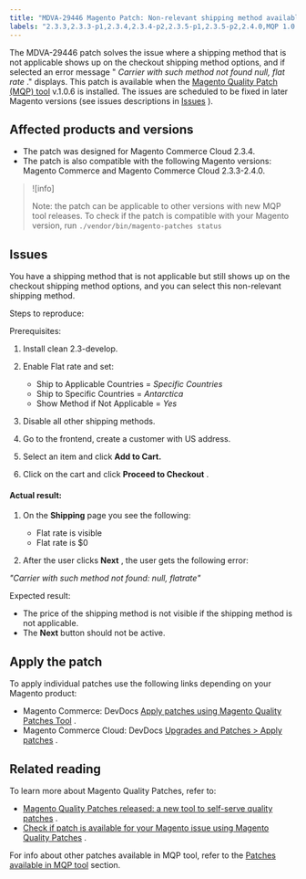 ```yaml
---
title: "MDVA-29446 Magento Patch: Non-relevant shipping method available for checkout"
labels: "2.3.3,2.3.3-p1,2.3.4,2.3.4-p2,2.3.5-p1,2.3.5-p2,2.4.0,MQP 1.0.6,MQP patches,Magento Commerce,Magento Commerce Cloud,checkout,shipping,support tools"
---
```


The MDVA-29446 patch solves the issue where a shipping method that is not applicable shows up on the checkout shipping method options, and if selected an error message " *Carrier with such method not found null, flat rate* ." displays. This patch is available when the [Magento Quality Patch (MQP) tool](https://support.magento.com/hc/en-us/articles/360047139492) v.1.0.6 is installed. The issues are scheduled to be fixed in later Magento versions (see issues descriptions in [Issues](https://support.magento.com/hc/en-us/articles/360050056271#issues) ).

## Affected products and versions

* The patch was designed for Magento Commerce Cloud 2.3.4.
* The patch is also compatible with the following Magento versions: Magento Commerce and Magento Commerce Cloud 2.3.3-2.4.0.

>![info]
>
>Note: the patch can be applicable to other versions with new MQP tool releases. To check if the patch is compatible with your Magento version, run `./vendor/bin/magento-patches
    status` 

<h2 id="issues">Issues</h2>

You have a shipping method that is not applicable but still shows up on the checkout shipping method options, and you can select this non-relevant shipping method.

 <span class="wysiwyg-underline">Steps to reproduce:</span> 

 <span class="wysiwyg-underline">Prerequisites:</span> 

1. Install clean 2.3-develop.
1. Enable Flat rate and set:

    * Ship to Applicable Countries = *Specific Countries* 
    * Ship to Specific Countries = *Antarctica* 
    * Show Method if Not Applicable = *Yes* 
1. Disable all other shipping methods.

1. Go to the frontend, create a customer with US address.
1. Select an item and click **Add to Cart.** 
1. Click on the cart and click **Proceed to Checkout** .

#### <span class="wysiwyg-underline">Actual result:</span> 

1. On the **Shipping** page you see the following:

    * Flat rate is visible
    * Flat rate is $0
1. After the user clicks **Next** , the user gets the following error:

 *"Carrier with such method not found: null, flatrate"* 

 <span class="wysiwyg-underline">Expected result:</span> 

* The price of the shipping method is not visible if the shipping method is not applicable.
* The **Next** button should not be active.

## Apply the patch

To apply individual patches use the following links depending on your Magento product:

* Magento Commerce: DevDocs [Apply patches using Magento Quality Patches Tool](https://devdocs.magento.com/guides/v2.4/comp-mgr/patching/mqp.html) .
* Magento Commerce Cloud: DevDocs [Upgrades and Patches > Apply patches](https://devdocs.magento.com/cloud/project/project-patch.html) .

## Related reading

To learn more about Magento Quality Patches, refer to:

* [Magento Quality Patches released: a new tool to self-serve quality patches](https://support.magento.com/hc/en-us/articles/360047139492) .
* [Check if patch is available for your Magento issue using Magento Quality Patches](https://support.magento.com/hc/en-us/articles/360047125252) .

For info about other patches available in MQP tool, refer to the [Patches available in MQP tool](https://support.magento.com/hc/en-us/sections/360010506631-Patches-available-in-MQP-tool-) section.
